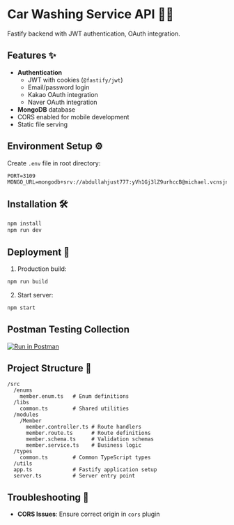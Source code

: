 # Car Washing Service API 🚗💦

Fastify backend with JWT authentication, OAuth integration.

## Features ✨

- **Authentication**
  - JWT with cookies (`@fastify/jwt`)
  - Email/password login
  - Kakao OAuth integration
  - Naver OAuth integration
- **MongoDB** database
- CORS enabled for mobile development
- Static file serving

## Environment Setup ⚙️

Create `.env` file in root directory:

```env
PORT=3109
MONGO_URL=mongodb+srv://abdullahjust777:yVh1Gj3lZ9urhccB@michael.vcnsjnq.mongodb.net/carwashing

```

## Installation 🛠️

```bash
npm install
npm run dev
```

## Deployment 🚀

1. Production build:

```bash
npm run build
```

2. Start server:

```bash
npm start
```

## Postman Testing Collection

[![Run in Postman](https://run.pstmn.io/button.svg)](https://www.postman.com/your-collection-link)

## Project Structure 📂

```
/src
  /enums
    member.enum.ts   # Enum definitions
  /libs
    common.ts        # Shared utilities
  /modules
    /Member
      member.controller.ts # Route handlers
      member.route.ts      # Route definitions
      member.schema.ts     # Validation schemas
      member.service.ts    # Business logic
  /types
    common.ts        # Common TypeScript types
  /utils
  app.ts             # Fastify application setup
  server.ts          # Server entry point
```

## Troubleshooting 🔧

- **CORS Issues**: Ensure correct origin in `cors` plugin
